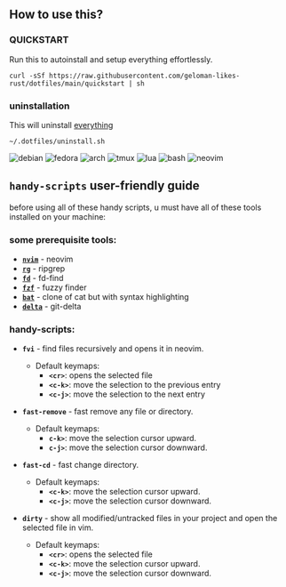 ## How to use this?

### QUICKSTART

Run this to autoinstall and setup everything effortlessly.
```
curl -sSf https://raw.githubusercontent.com/geloman-likes-rust/dotfiles/main/quickstart | sh
```

### uninstallation

This will uninstall [everything](uninstall.sh)
```
~/.dotfiles/uninstall.sh
```

![debian](https://img.shields.io/badge/debian-D14D72?style=for-the-badge&logo=debian&logoColor=white)
![fedora](https://img.shields.io/badge/fedora-19376D?style=for-the-badge&logo=fedora&logoColor=fff)
![arch](https://img.shields.io/badge/arch-0B2447?style=for-the-badge&logo=archlinux&logoColor=19A7CE)
![tmux](https://img.shields.io/badge/tmux-393646?style=for-the-badge&logo=tmux&logoColor=fff)
![lua](https://img.shields.io/badge/lua-62CDFF?style=for-the-badge&logo=lua&logoColor=19376D)
![bash](https://img.shields.io/badge/bash-1B2430?style=for-the-badge&logo=gnu-bash&logoColor=fff)
![neovim](https://img.shields.io/badge/neovim-62CDFF?style=for-the-badge&logo=neovim&logoColor=2B7A0B)


## `handy-scripts` user-friendly guide

before using all of these handy scripts, u must have all of these tools installed on your machine:

### some prerequisite tools:

- [**`nvim`**](https://github.com/neovim/neovim) - neovim
- [**`rg`**](https://github.com/BurntSushi/ripgrep) - ripgrep
- [**`fd`**](https://github.com/sharkdp/fd) - fd-find
- [**`fzf`**](https://github.com/junegunn/fzf) - fuzzy finder
- [**`bat`**](https://github.com/sharkdp/bat) - clone of cat but with syntax highlighting
- [**`delta`**](https://github.com/dandavison/delta) - git-delta

### handy-scripts:

- **`fvi`** - find files recursively and opens it in neovim.

    - Default keymaps:
        - **`<cr>`**: opens the selected file
        - **`<c-k>`**: move the selection to the previous entry
        - **`<c-j>`**: move the selection to the next entry

- **`fast-remove`** - fast remove any file or directory.

    - Default keymaps:
        - **`c-k>`**: move the selection cursor upward.
        - **`c-j>`**: move the selection cursor downward.

- **`fast-cd`** - fast change directory.

    - Default keymaps:
        - **`<c-k>`**: move the selection cursor upward.
        - **`<c-j>`**: move the selection cursor downward.

- **`dirty`** - show all modified/untracked files in your project and open the selected file in vim.

    - Default keymaps:
        - **`<cr>`**: opens the selected file
        - **`<c-k>`**: move the selection cursor upward.
        - **`<c-j>`**: move the selection cursor downward.
